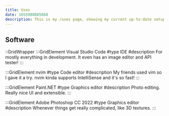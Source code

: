 ```yaml
---
title: Uses
date: 1655980885868
description: This is my /uses page, showing my current up-to-date setup.
---
```

## Software
::GridWrapper
:::GridElement
Visual Studio Code
#type
IDE
#description
For mostly everything in development. It even has an image editor and API tester!
:::

:::GridElement
nvim
#type
Code editor
#description
My friends used vim so I gave it a try. nvim kinda supports IntelliSense and it's so fast!
:::

:::GridElement
Paint.NET
#type
Graphics editor
#description
Photo editing. Really nice UI and extensible.
:::

:::GridElement
Adobe Photoshop CC 2022
#type
Graphics editor
#description
Whenever things get really complicated, like 3D textures.
:::



